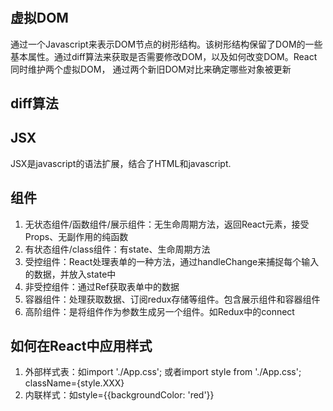 #

## 虚拟DOM

通过一个Javascript来表示DOM节点的树形结构。该树形结构保留了DOM的一些基本属性。通过diff算法来获取是否需要修改DOM，以及如何改变DOM。React同时维护两个虚拟DOM， 通过两个新旧DOM对比来确定哪些对象被更新

## diff算法

## JSX

JSX是javascript的语法扩展，结合了HTML和javascript.

## 组件

1. 无状态组件/函数组件/展示组件：无生命周期方法，返回React元素，接受Props、无副作用的纯函数
2. 有状态组件/class组件：有state、生命周期方法
3. 受控组件：React处理表单的一种方法，通过handleChange来捕捉每个输入的数据，并放入state中
4. 非受控组件：通过Ref获取表单中的数据
5. 容器组件：处理获取数据、订阅redux存储等组件。包含展示组件和容器组件
6. 高阶组件：是将组件作为参数生成另一个组件。如Redux中的connect

## 如何在React中应用样式

1. 外部样式表：如import './App.css'; 或者import style from './App.css'; className={style.XXX}
2. 内联样式：如style={{backgroundColor: 'red'}}
